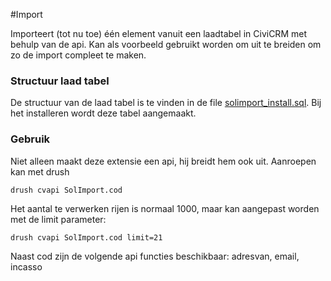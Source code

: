 #Import 

Importeert (tot nu toe) één element vanuit een laadtabel in CiviCRM met behulp van de api.
Kan als voorbeeld gebruikt worden om uit te breiden om zo de import compleet te maken.

### Structuur laad tabel 
De structuur van de laad tabel is te vinden in de file 
[solimport_install.sql](sql/solimport_install.sql). Bij het installeren wordt deze tabel aangemaakt.

### Gebruik
Niet alleen maakt deze extensie een api, hij breidt hem ook uit. Aanroepen
kan met drush

    drush cvapi SolImport.cod

Het aantal te verwerken rijen is normaal 1000, maar kan aangepast worden met de limit parameter:

    drush cvapi SolImport.cod limit=21

Naast cod zijn de volgende api functies beschikbaar: adresvan, email, incasso
